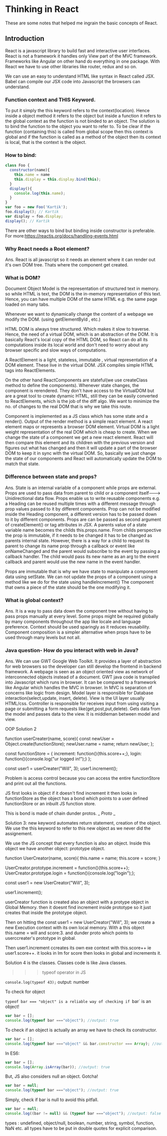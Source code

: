 <h1>Thinking in React</h1>
These are some notes that helped me ingrain the basic concepts of React.

## Introduction

React is a javascript library to build fast and interactive user interfaces.
React is not a framework it handles only View part of the MVC framework.
Frameworks like Angular on other hand do everything in one package. With React 
we have to use other libraries like router, redux and so on.

We can use an easy to understand HTML like syntax in React called JSX. Babel 
can compile our JSX code into Javascript the browsers can understand. 

### Function context and THIS Keyword.

To put it simply the this keyword refers to the context(location). Hence inside 
a object method it refers to the object but inside a function it refers to the 
global context as the function is not binded to an object. The solution is to 
bind the function to the object you want to refer to. To be clear if the function
(containing this) is called from global scope then this context is global and if the 
function is called as a method of the object then its context is local, that is the 
context is the object.

### How to bind:
```javascript
class Foo {
  constructor(name){
    this.name = name
    this.display = this.display.bind(this);
  }
  display(){
    console.log(this.name);
  }
}
var foo = new Foo('Kartik');
foo.display(); // Kartik
var display = foo.display;
display(); // Kartik
```

There are other ways to bind but binding inside constructor is preferable.
For more:https://reactjs.org/docs/handling-events.html


### Why React needs a Root element?

Ans. React is all javascript so it needs an element where it can render out it's own DOM tree. Thats where the component get created.

### What is DOM?
Document Object Model is the representation of structured text in memory. so while HTML is text, the DOM is the in-memory representation of this text. Hence, you can have multiple DOM of the same HTML e.g. the same page loaded on many tabs.

Whenever we want to dynamically change the content of a webpage we modify the DOM.
(using getElementById , etc.)

HTML DOM is always tree structured. Which makes it slow to traverse.
Hence, the need of a virtual DOM, which is an abstraction of the DOM. It is basically React's local copy of the HTML DOM, so React can do all its computations inside its local world and don't need to worry about any browser specific and slow ways of computations.

A ReactElement is a light, stateless, immutable , virtual representation of a DOM element. These live in the virtual DOM. JSX compiles simple HTML tags into ReactElements.

On the other hand ReactComponents are stateful(we use createClass method to define the components). Whenever state changes, the component is rerendered. They don't have access to the VirtualDOM but are a great tool to create dynamic HTML, still they can be easily converted to ReactElements, which is the job of the diff algo. We want to minimize the no. of changes to the real DOM that is why we take this route.

Component is implemented as a JS class which has some state and a render().
Output of the render method is a simple react element. A react element maps or represents a browser DOM element.
Virtual DOM is a light weight representation of the real DOM which is cheap to create.
When we change the state of a component we get a new react element. React will then compare this element and its children with the previous version and figures out what has changed and then it will update a part of the browser DOM to keep it in sync with the virtual DOM.
So, basically we just change the state of our components and React will automatically update the DOM to match that state.

### Difference between state and props?
Ans. State is an internal variable of a component while props are external. Props are used to pass data from parent to child or a component itself---> Unidirectional data flow. Props enable us to write reusable components e.g. a Heading can be reused multiple times with a different  message through prop values passed to it by different components. Prop can not be modified inside the Heading component, a different version has to be passed down to it by different components. Props are can be passed as second argument of createElement() or  tag attributes in JSX.
A parents value of a state variable name becomes the childs this.props.name. From childs perspective the prop is immutable, if it needs to be changed it has to be changed as parents internal state.
However, there is a way for a child to request its parent to change its name prop through a callback or event like onNameChanged and the parent would subscribe to the event by passing a callback handler. The child would pass its new name as an arg to the event callback and parent would use the new name in the event handler.

Props are immutable that is why we have state to manipulate a component data using setState.
We can not update the props of a component using a method like we do for the state using handleIncrement()
The component that owns a piece of the state should be the one modifying it.

### What is global context?
Ans. It is a way to pass data down the component tree without having to pass props manually at every level. Some props might be required globally by many components throughout the app like locale and language preference. 
Context should be used sparingly as it  reduces reusability. Component composition is a simpler alternative when props have to be used through many levels but not all.

### Java question- How do you interact with web in Java?
Ans. We can use GWT Google Web Toolkit. It provides a layer of abstraction for web browsers so the developer can still develop the frontend in backend framework. A webpage is seen as an object oriented 
view as network of interconnected objects instead of a document. GWT java code is transpiled into Javascript which runs in browser. It can be compared to a framework like Angular which handles the MVC in browser. In MVC is separation of concerns like logic from design. Model layer is responsible for Database interaction(select,update, insert, delete). View is the UI layer usually HTML/css. Controller is responsible for receives input from using visiting a page or submitting a form requests like(get,post,put,delete). Gets data from the model and passes data to the view. It is middleman between model and view.

OOP Solution 2

function userCreater(name, score){
  const newUser = Object.create(functionStore);
  newUser.name = name;
  return newUser;
};

const functionStore = {
  increment: function(){this.score++;},
  login: function(){console.log("ur logged in!");}
};

const user1 = userCreater("Will", 3);
user1.increment();



Problem is access control because you can access the entire functionStore and print out all the functions.

JS first looks in object if it doesn't find increment it then looks in
functionStore as the object has a bond which points to a user defined 
functionStore or an inbuilt JS function store.

This is bond is made of chain dunder protos. _ _Proto_ _

Solution 3: new keyword automates return statement, creation of the object. We use the this keyword to refer to this new object as we never did the assignement.

We use the JS concept that every function is also an object.
Inside this object we have another object: prototype object.

function UserCreator(name, score){
  this.name = name;
  this.score = score;
}

UserCreator.prototype.increment = function(){this.score++};
UserCreator.prototype.login = function(){console.log("login");};

const user1 = new UserCreator("Will", 3);

user1.increment();

userCreator function is created also an object with a protype object
in Global Memory. then it doesnt find increment inside prototype so it
just creates that inside the prototype object.

Then on hitting the const user1 = new UserCreator("Will", 3); we 
create a new Execution context with its own local memory.
With a this object this.name = will and score:3. and dunder proto 
which points to userccreater's prototype in global.

Then user1.increment ccreates its own exe context with this.score++ ie 
user1.score++. it looks in lm for score then looks in global and increments it.

Solution 4 is the classes. Classes code is like Java classes.



>>>typeof operator in JS

`console.log(typeof 43);`
output: number

To check for object

`typeof bar === "object" is a reliable way of checking if `bar`
is an object!
```javascript
var bar = [];
console.log(typeof bar ==="object"); //output: true
```
To check if an object is actually an array we have to check its constructor.
```javascript
var bar = [];
console.log(typeof bar ==="object" && bar.constructor === Array); //output: true
```
In ES6:
```javascript
var bar = [];
console.log(Array.isArray(bar)); //output: true
```

But, JS also considers null an object. Gotcha!

```javascript
var bar = null;
console.log(typeof bar ==="object"); //output: true
```

Simply, check if bar is null to avoid this pitfall.
```javascript
var bar = null;
console.log((bar != null) && (typeof bar ==="object"); //output: false
```

types : undefined, object/null, boolean, number, string, symbol, function, NaN etc.
all types have to be put in double quotes for explicit comparison.












